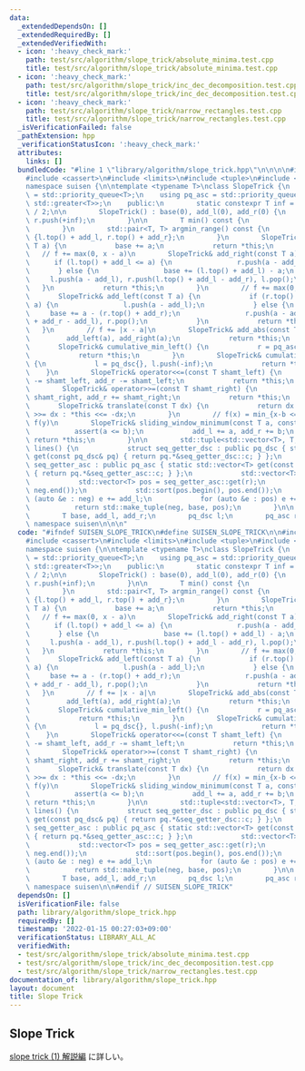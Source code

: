 ```yaml
---
data:
  _extendedDependsOn: []
  _extendedRequiredBy: []
  _extendedVerifiedWith:
  - icon: ':heavy_check_mark:'
    path: test/src/algorithm/slope_trick/absolute_minima.test.cpp
    title: test/src/algorithm/slope_trick/absolute_minima.test.cpp
  - icon: ':heavy_check_mark:'
    path: test/src/algorithm/slope_trick/inc_dec_decomposition.test.cpp
    title: test/src/algorithm/slope_trick/inc_dec_decomposition.test.cpp
  - icon: ':heavy_check_mark:'
    path: test/src/algorithm/slope_trick/narrow_rectangles.test.cpp
    title: test/src/algorithm/slope_trick/narrow_rectangles.test.cpp
  _isVerificationFailed: false
  _pathExtension: hpp
  _verificationStatusIcon: ':heavy_check_mark:'
  attributes:
    links: []
  bundledCode: "#line 1 \"library/algorithm/slope_trick.hpp\"\n\n\n\n#include <algorithm>\n\
    #include <cassert>\n#include <limits>\n#include <tuple>\n#include <queue>\n\n\
    namespace suisen {\n\ntemplate <typename T>\nclass SlopeTrick {\n    using pq_dsc\
    \ = std::priority_queue<T>;\n    using pq_asc = std::priority_queue<T, std::vector<T>,\
    \ std::greater<T>>;\n    public:\n        static constexpr T inf = std::numeric_limits<T>::max()\
    \ / 2;\n\n        SlopeTrick() : base(0), add_l(0), add_r(0) {\n            l.push(-inf),\
    \ r.push(+inf);\n        }\n\n        T min() const {\n            return base;\n\
    \        }\n        std::pair<T, T> argmin_range() const {\n            return\
    \ {l.top() + add_l, r.top() + add_r};\n        }\n        SlopeTrick& add_const(const\
    \ T a) {\n            base += a;\n            return *this;\n        }\n     \
    \   // f += max(0, x - a)\n        SlopeTrick& add_right(const T a) {\n      \
    \      if (l.top() + add_l <= a) {\n                r.push(a - add_r);\n     \
    \       } else {\n                base += (l.top() + add_l) - a;\n           \
    \     l.push(a - add_l), r.push(l.top() + add_l - add_r), l.pop();\n         \
    \   }\n            return *this;\n        }\n        // f += max(0, a - x)\n \
    \       SlopeTrick& add_left(const T a) {\n            if (r.top() + add_r >=\
    \ a) {\n                l.push(a - add_l);\n            } else {\n           \
    \     base += a - (r.top() + add_r);\n                r.push(a - add_r), l.push(r.top()\
    \ + add_r - add_l), r.pop();\n            }\n            return *this;\n     \
    \   }\n        // f += |x - a|\n        SlopeTrick& add_abs(const T a) {\n   \
    \         add_left(a), add_right(a);\n            return *this;\n        }\n \
    \       SlopeTrick& cumulative_min_left() {\n            r = pq_asc{}, r.push(+inf);\n\
    \            return *this;\n        }\n        SlopeTrick& cumulative_min_right()\
    \ {\n            l = pq_dsc{}, l.push(-inf);\n            return *this;\n    \
    \    }\n        SlopeTrick& operator<<=(const T shamt_left) {\n            add_l\
    \ -= shamt_left, add_r -= shamt_left;\n            return *this;\n        }\n\
    \        SlopeTrick& operator>>=(const T shamt_right) {\n            add_l +=\
    \ shamt_right, add_r += shamt_right;\n            return *this;\n        }\n \
    \       SlopeTrick& translate(const T dx) {\n            return dx >= 0 ? *this\
    \ >>= dx : *this <<= -dx;\n        }\n        // f(x) = min_{x-b <= y <= x-a}\
    \ f(y)\n        SlopeTrick& sliding_window_minimum(const T a, const T b) {\n \
    \           assert(a <= b);\n            add_l += a, add_r += b;\n           \
    \ return *this;\n        }\n\n        std::tuple<std::vector<T>, T, std::vector<T>>\
    \ lines() {\n            struct seq_getter_dsc : public pq_dsc { static std::vector<T>\
    \ get(const pq_dsc& pq) { return pq.*&seq_getter_dsc::c; } };\n            struct\
    \ seq_getter_asc : public pq_asc { static std::vector<T> get(const pq_dsc& pq)\
    \ { return pq.*&seq_getter_asc::c; } };\n            std::vector<T> neg = seq_getter_dsc::get(l);\n\
    \            std::vector<T> pos = seq_getter_asc::get(r);\n            std::sort(neg.begin(),\
    \ neg.end());\n            std::sort(pos.begin(), pos.end());\n            for\
    \ (auto &e : neg) e += add_l;\n            for (auto &e : pos) e += add_r;\n \
    \           return std::make_tuple(neg, base, pos);\n        }\n\n    private:\n\
    \        T base, add_l, add_r;\n        pq_dsc l;\n        pq_asc r;\n};\n} //\
    \ namespace suisen\n\n\n"
  code: "#ifndef SUISEN_SLOPE_TRICK\n#define SUISEN_SLOPE_TRICK\n\n#include <algorithm>\n\
    #include <cassert>\n#include <limits>\n#include <tuple>\n#include <queue>\n\n\
    namespace suisen {\n\ntemplate <typename T>\nclass SlopeTrick {\n    using pq_dsc\
    \ = std::priority_queue<T>;\n    using pq_asc = std::priority_queue<T, std::vector<T>,\
    \ std::greater<T>>;\n    public:\n        static constexpr T inf = std::numeric_limits<T>::max()\
    \ / 2;\n\n        SlopeTrick() : base(0), add_l(0), add_r(0) {\n            l.push(-inf),\
    \ r.push(+inf);\n        }\n\n        T min() const {\n            return base;\n\
    \        }\n        std::pair<T, T> argmin_range() const {\n            return\
    \ {l.top() + add_l, r.top() + add_r};\n        }\n        SlopeTrick& add_const(const\
    \ T a) {\n            base += a;\n            return *this;\n        }\n     \
    \   // f += max(0, x - a)\n        SlopeTrick& add_right(const T a) {\n      \
    \      if (l.top() + add_l <= a) {\n                r.push(a - add_r);\n     \
    \       } else {\n                base += (l.top() + add_l) - a;\n           \
    \     l.push(a - add_l), r.push(l.top() + add_l - add_r), l.pop();\n         \
    \   }\n            return *this;\n        }\n        // f += max(0, a - x)\n \
    \       SlopeTrick& add_left(const T a) {\n            if (r.top() + add_r >=\
    \ a) {\n                l.push(a - add_l);\n            } else {\n           \
    \     base += a - (r.top() + add_r);\n                r.push(a - add_r), l.push(r.top()\
    \ + add_r - add_l), r.pop();\n            }\n            return *this;\n     \
    \   }\n        // f += |x - a|\n        SlopeTrick& add_abs(const T a) {\n   \
    \         add_left(a), add_right(a);\n            return *this;\n        }\n \
    \       SlopeTrick& cumulative_min_left() {\n            r = pq_asc{}, r.push(+inf);\n\
    \            return *this;\n        }\n        SlopeTrick& cumulative_min_right()\
    \ {\n            l = pq_dsc{}, l.push(-inf);\n            return *this;\n    \
    \    }\n        SlopeTrick& operator<<=(const T shamt_left) {\n            add_l\
    \ -= shamt_left, add_r -= shamt_left;\n            return *this;\n        }\n\
    \        SlopeTrick& operator>>=(const T shamt_right) {\n            add_l +=\
    \ shamt_right, add_r += shamt_right;\n            return *this;\n        }\n \
    \       SlopeTrick& translate(const T dx) {\n            return dx >= 0 ? *this\
    \ >>= dx : *this <<= -dx;\n        }\n        // f(x) = min_{x-b <= y <= x-a}\
    \ f(y)\n        SlopeTrick& sliding_window_minimum(const T a, const T b) {\n \
    \           assert(a <= b);\n            add_l += a, add_r += b;\n           \
    \ return *this;\n        }\n\n        std::tuple<std::vector<T>, T, std::vector<T>>\
    \ lines() {\n            struct seq_getter_dsc : public pq_dsc { static std::vector<T>\
    \ get(const pq_dsc& pq) { return pq.*&seq_getter_dsc::c; } };\n            struct\
    \ seq_getter_asc : public pq_asc { static std::vector<T> get(const pq_dsc& pq)\
    \ { return pq.*&seq_getter_asc::c; } };\n            std::vector<T> neg = seq_getter_dsc::get(l);\n\
    \            std::vector<T> pos = seq_getter_asc::get(r);\n            std::sort(neg.begin(),\
    \ neg.end());\n            std::sort(pos.begin(), pos.end());\n            for\
    \ (auto &e : neg) e += add_l;\n            for (auto &e : pos) e += add_r;\n \
    \           return std::make_tuple(neg, base, pos);\n        }\n\n    private:\n\
    \        T base, add_l, add_r;\n        pq_dsc l;\n        pq_asc r;\n};\n} //\
    \ namespace suisen\n\n#endif // SUISEN_SLOPE_TRICK"
  dependsOn: []
  isVerificationFile: false
  path: library/algorithm/slope_trick.hpp
  requiredBy: []
  timestamp: '2022-01-15 00:27:03+09:00'
  verificationStatus: LIBRARY_ALL_AC
  verifiedWith:
  - test/src/algorithm/slope_trick/absolute_minima.test.cpp
  - test/src/algorithm/slope_trick/inc_dec_decomposition.test.cpp
  - test/src/algorithm/slope_trick/narrow_rectangles.test.cpp
documentation_of: library/algorithm/slope_trick.hpp
layout: document
title: Slope Trick
---
```

## Slope Trick

[slope trick (1) 解説編](https://maspypy.com/slope-trick-1-%E8%A7%A3%E8%AA%AC%E7%B7%A8) に詳しい。
